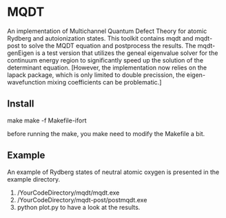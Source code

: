 # MQDT
An implementation of Multichannel Quantum Defect Theory for atomic Rydberg and autoionization states.
This toolkit contains mqdt and mqdt-post to solve the MQDT equation and postprocess the results.
The mqdt-genEigen is a test version that utilizes the geneal eigenvalue solver for the continuum energy region to significantly speed up the solution of the determinant equation. 
[However, the implementation now relies on the lapack package, which is only limited to double precission, the eigen-wavefunction mixing coefficients can be problematic.]
## Install
make
make -f Makefile-ifort

before running the make, you make need to modify the Makefile a bit. 

## Example
An example of Rydberg states of neutral atomic oxygen is presented in the example directory.
1) /YourCodeDirectory/mqdt/mqdt.exe 
2) /YourCodeDirectory/mqdt-post/postmqdt.exe 
3) python plot.py to have a look at the results.

